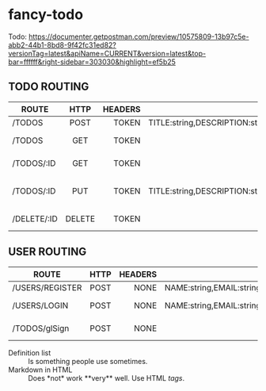 # fancy-todo
Todo:
https://documenter.getpostman.com/preview/10575809-13b97c5e-abb2-44b1-8bd8-9f42fc31ed82?versionTag=latest&apiName=CURRENT&version=latest&top-bar=ffffff&right-sidebar=303030&highlight=ef5b25

## TODO ROUTING

|    ROUTE     |HTTP            | HEADERS  | BODY  | DESCRIPTION  |
| ------------- |:-------------:| -----:|-----:|-----:|
| /TODOS        |          POST | TOKEN |TITLE:string,DESCRIPTION:string,STATUS:string      |Create Todos |
|/TODOS        | GET      |  TOKEN |NONE |GET TODO BY ID |
| /TODOS/:ID | GET| TOKEN |NONE |GET TODOS BY ID |
| /TODOS/:ID | PUT| TOKEN |TITLE:string,DESCRIPTION:string,STATUS:string  |UPDATE CERTAIN TODO BY ID |
| /DELETE/:ID | DELETE| TOKEN |NONE  |DELETE TODO BY ID |


## USER ROUTING

|    ROUTE     |HTTP            | HEADERS  | BODY  | DESCRIPTION  |
| ------------- |:-------------:| -----:|-----:|-----:|
| /USERS/REGISTER        |          POST | NONE |NAME:string,EMAIL:string,PASSWORD:string      |Create Users |
| /USERS/LOGIN           |          POST | NONE |NAME:string,EMAIL:string,PASSWORD:string      |Login to Todos |
| /TODOS/glSign          | POST| NONE |NONE |LOGIN GL USERS |


<dl>
  <dt>Definition list</dt>
  <dd>Is something people use sometimes.</dd>

  <dt>Markdown in HTML</dt>
  <dd>Does *not* work **very** well. Use HTML <em>tags</em>.</dd>
</dl>

